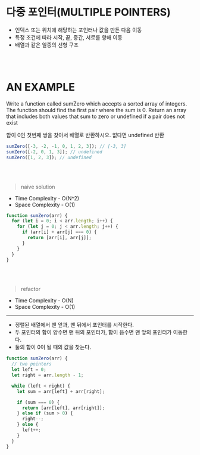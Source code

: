 # 다중 포인터(MULTIPLE POINTERS)

- 인덱스 또는 위치에 해당하는 포인터나 값을 만든 다음 이동
- 특정 조건에 따라 시작, 끝, 중간, 서로를 향해 이동
- 배열과 같은 일종의 선형 구조

<br/>
<br/>

# AN EXAMPLE

Write a function called sumZero which accepts a sorted array of integers. The function should find the first pair where the sum is 0. Return an array that includes both values that sum to zero or undefined if a pair does not exist <br/>

합이 0인 첫번째 쌍을 찾아서 배열로 반환하시오. 없다면 undefined 반환

```javascript
sumZero([-3, -2, -1, 0, 1, 2, 3]); // [-3, 3]
sumZero([-2, 0, 1, 3]); // undefined
sumZero([1, 2, 3]); // undefined
```

<br/>
<br/>

> naive solution

- Time Complexity - O(N^2)
- Space Complexity - O(1)

```javascript
function sumZero(arr) {
  for (let i = 0; i < arr.length; i++) {
    for (let j = 0; j < arr.length; j++) {
      if (arr[i] + arr[j] === 0) {
        return [arr[i], arr[j]];
      }
    }
  }
}
```

<br/>
<br/>

> refactor

- Time Complexity - O(N)
- Space Complexity - O(1)

---

- 정렬된 배열에서 맨 앞과, 맨 뒤에서 포인터를 시작한다.
- 두 포인터의 합이 양수면 맨 뒤의 포인터가, 합이 음수면 맨 앞의 포인터가 이동한다.
- 둘의 합이 0이 될 때의 값을 찾는다.

```javascript
function sumZero(arr) {
  // two pointers
  let left = 0;
  let right = arr.length - 1;

  while (left < right) {
    let sum = arr[left] + arr[right];

    if (sum === 0) {
      return [arr[left], arr[right]];
    } else if (sum > 0) {
      right--;
    } else {
      left++;
    }
  }
}
```

